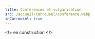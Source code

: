 ```yaml
---
title: Conférences et vulgarisation
src: /accueil/carrousel/conference.webp
inCarrousel: true
---
```

<!> en construction <!>